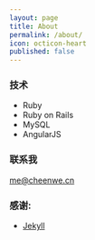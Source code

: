 ```yaml
---
layout: page
title: About
permalink: /about/
icon: octicon-heart
published: false
---
```



### 技术
 * Ruby
 * Ruby on Rails
 * MySQL
 * AngularJS
 
### 联系我

[me@cheenwe.cn](mailto:cxhyun@126.com)

### 感谢:

* [Jekyll](http://jekyllrb.com) 